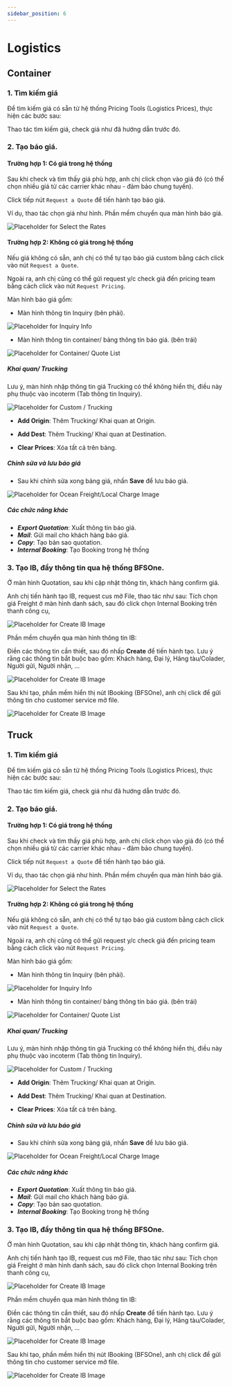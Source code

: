 ```yaml
---
sidebar_position: 6
---
```


# Logistics

## Container

### 1. Tìm kiếm giá

Để tìm kiếm giá có sẵn từ hệ thống Pricing Tools (Logistics Prices), thực hiện các bước sau:

Thao tác tìm kiếm giá, check giá như đã hướng dẫn trước đó.

### 2. Tạo báo giá.

#### Trường hợp 1: Có giá trong hệ thống
Sau khi check và tìm thấy giá phù hợp, anh chị click chọn vào giá đó
(có thể chọn nhiều giá từ các carrier khác nhau - đảm bảo chung tuyến).

Click tiếp nút `Request a Quote` để tiến hành tạo báo giá.

Ví dụ, thao tác chọn giá như hình. Phần mềm chuyển qua màn hình báo giá.

![Placeholder for Select the Rates](./img/sales_request_quote.gif)

#### Trường hợp 2: Không có giá trong hệ thống

Nếu giá không có sẵn, anh chị có thể tự tạo báo giá custom bằng cách click vào nút `Request a Quote`.

Ngoài ra, anh chị cũng có thể gửi request y/c check giá đến pricing team bằng cách click vào nút `Request Pricing`.

Màn hình báo giá gồm:

- Màn hình thông tin Inquiry (bên phải).

![Placeholder for Inquiry Info](./img/cont_inquiry_info.png)

- Màn hình thông tin container/ bảng thông tin báo giá. (bên trái)

![Placeholder for Container/ Quote List](./img/cont_quote_list.png)

##### Khai quan/ Trucking

Lưu ý, màn hình nhập thông tin giá Trucking có thể không hiển thị, điều này phụ thuộc vào incoterm (Tab thông tin Inquiry).

![Placeholder for Custom / Trucking](./img/cont_custom_trucking_quote.png)

- **Add Origin**: Thêm Trucking/ Khai quan at Origin.

- **Add Dest**: Thêm Trucking/ Khai quan at Destination.

- **Clear Prices**: Xóa tất cả trên bảng.

##### Chỉnh sửa và lưu báo giá

- Sau khi chỉnh sửa xong bảng giá, nhấn **Save** để lưu báo giá.

![Placeholder for Ocean Freight/Local Charge Image](./img/cont_quote_func.png)

##### Các chức năng khác

- ***Export Quotation***: Xuất thông tin báo giá.
- ***Mail***: Gửi mail cho khách hàng báo giá.
- ***Copy***: Tạo bản sao quotation.
- ***Internal Booking***: Tạo Booking trong hệ thống

### 3. Tạo IB, đẩy thông tin qua hệ thống BFSOne.

Ở màn hình Quotation, sau khi cập nhật thông tin, khách hàng confirm giá.

Anh chị tiến hành tạo IB, request cus mở File, thao tác như sau:
Tích chọn giá Freight ở màn hình danh sách, sau đó click chọn Internal Booking trên thanh công cụ,

![Placeholder for Create IB Image](../img/sales/createIB.gif)

Phần mềm chuyển qua màn hình thông tin IB:

Điền các thông tin cần thiết, sau đó nhấp **Create** để tiến hành tạo. Lưu ý rằng các thông tin bắt buộc bao gồm: Khách hàng, Đại lý, Hãng tàu/Colader, Người gửi, Người nhận, ...

![Placeholder for Create IB Image](./img/cont_ib_info.png)

Sau khi tạo, phần mềm hiển thị nút IBooking (BFSOne),
anh chị click để gửi thông tin cho customer service mở file.

![Placeholder for Create IB Image](../img/sales/push_to_bfsone.png)


## Truck

### 1. Tìm kiếm giá

Để tìm kiếm giá có sẵn từ hệ thống Pricing Tools (Logistics Prices), thực hiện các bước sau:

Thao tác tìm kiếm giá, check giá như đã hướng dẫn trước đó.

### 2. Tạo báo giá.

#### Trường hợp 1: Có giá trong hệ thống
Sau khi check và tìm thấy giá phù hợp, anh chị click chọn vào giá đó
(có thể chọn nhiều giá từ các carrier khác nhau - đảm bảo chung tuyến).

Click tiếp nút `Request a Quote` để tiến hành tạo báo giá.

Ví dụ, thao tác chọn giá như hình. Phần mềm chuyển qua màn hình báo giá.

![Placeholder for Select the Rates](./img/sales_request_quote.gif)

#### Trường hợp 2: Không có giá trong hệ thống

Nếu giá không có sẵn, anh chị có thể tự tạo báo giá custom bằng cách click vào nút `Request a Quote`.

Ngoài ra, anh chị cũng có thể gửi request y/c check giá đến pricing team bằng cách click vào nút `Request Pricing`.

Màn hình báo giá gồm:

- Màn hình thông tin Inquiry (bên phải).

![Placeholder for Inquiry Info](./img/truck_inquiry_info.png)

- Màn hình thông tin container/ bảng thông tin báo giá. (bên trái)

![Placeholder for Container/ Quote List](./img/truck_quote_list.png)

##### Khai quan/ Trucking

Lưu ý, màn hình nhập thông tin giá Trucking có thể không hiển thị, điều này phụ thuộc vào incoterm (Tab thông tin Inquiry).

![Placeholder for Custom / Trucking](./img/truck_custom_trucking_quote.png)

- **Add Origin**: Thêm Trucking/ Khai quan at Origin.

- **Add Dest**: Thêm Trucking/ Khai quan at Destination.

- **Clear Prices**: Xóa tất cả trên bảng.

##### Chỉnh sửa và lưu báo giá

- Sau khi chỉnh sửa xong bảng giá, nhấn **Save** để lưu báo giá.

![Placeholder for Ocean Freight/Local Charge Image](./img/truck_quote_func.png)

##### Các chức năng khác

- ***Export Quotation***: Xuất thông tin báo giá.
- ***Mail***: Gửi mail cho khách hàng báo giá.
- ***Copy***: Tạo bản sao quotation.
- ***Internal Booking***: Tạo Booking trong hệ thống

### 3. Tạo IB, đẩy thông tin qua hệ thống BFSOne.

Ở màn hình Quotation, sau khi cập nhật thông tin, khách hàng confirm giá.

Anh chị tiến hành tạo IB, request cus mở File, thao tác như sau:
Tích chọn giá Freight ở màn hình danh sách, sau đó click chọn Internal Booking trên thanh công cụ,

![Placeholder for Create IB Image](../img/sales/createIB.gif)

Phần mềm chuyển qua màn hình thông tin IB:

Điền các thông tin cần thiết, sau đó nhấp **Create** để tiến hành tạo. Lưu ý rằng các thông tin bắt buộc bao gồm: Khách hàng, Đại lý, Hãng tàu/Colader, Người gửi, Người nhận, ...

![Placeholder for Create IB Image](./img/truck_ib_info.png)

Sau khi tạo, phần mềm hiển thị nút IBooking (BFSOne),
anh chị click để gửi thông tin cho customer service mở file.

![Placeholder for Create IB Image](../img/sales/push_to_bfsone.png)

